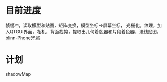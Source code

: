 # 目前进度

帧缓冲，读取模型和贴图，矩阵变换，模型坐标->屏幕坐标， 光栅化，纹理，加入QTGUI界面，相机，背面裁剪，提取出几何着色器和片段着色器，法线贴图，blinn-Phone光照

# 计划

shadowMap